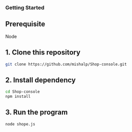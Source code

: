 ### Getting Started

## Prerequisite

Node

## 1. Clone this repository

```bash
git clone https://github.com/mishalp/Shop-console.git
```

## 2. Install dependency

```bash
cd Shop-console
npm install
```

## 3. Run the program

```bash
node shope.js
```
